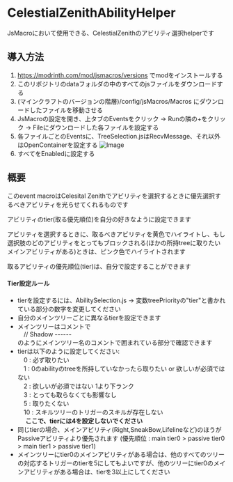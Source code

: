 # CelestialZenithAbilityHelper
JsMacroにおいて使用できる、CelestialZenithのアビリティ選択helperです

## 導入方法
1. https://modrinth.com/mod/jsmacros/versions でmodをインストールする
2. このリポジトリのdataフォルダの中のすべてのjsファイルをダウンロードする
3. (マインクラフトのバージョンの階層)/config/jsMacros/Macros にダウンロードしたファイルを移動させる
4. JsMacroの設定を開き、上タブのEventsをクリック -> Runの隣の+をクリック -> Fileにダウンロードした各ファイルを設定する
5. 各ファイルごとのEventsに、TreeSelection.jsはRecvMessage、それ以外はOpenContainerを設定する
![Image](https://github.com/user-attachments/assets/a52348a8-b39b-478b-9745-d6f7d6b15c90)
6. すべてをEnabledに設定する

## 概要
このevent macroはCelesital Zenithでアビリティを選択するときに優先選択するべきアビリティを光らせてくれるものです

アビリティのtier(取る優先順位)を自分の好きなように設定できます

アビリティを選択するときに、取るべきアビリティを黄色でハイライトし、もし選択肢のどのアビリティをとってもブロックされる(ほかの所持treeに取りたいメインアビリティがある)ときは、ピンク色でハイライトされます

取るアビリティの優先順位(tier)は、自分で設定することができます
#### Tier設定ルール
- tierを設定するには、AbilitySelection.js -> 変数treePriorityの"tier"と書かれている部分の数字を変更してください
- 自分のメインツリーごとに異なるtierを設定できます
- メインツリーはコメントで  
&emsp;// Shadow ------  
のようにメインツリー名のコメントで囲まれている部分で確認できます
- tierは以下のように設定してください:  
&emsp;0 : 必ず取りたい  
&emsp;1 : 0のabilityのtreeを所持していなかったら取りたい or 欲しいが必須ではない  
&emsp;2 : 欲しいが必須ではない 1より下ランク  
&emsp;3 : とっても取らなくても影響なし  
&emsp;5 : 取りたくない  
&emsp;10 : スキルツリーのトリガーのスキルが存在しない  
&emsp; **ここで、tierには4を設定しないでください**  
- 同じtierの場合、メインアビリティ(Right,SneakBow,Lifelineなど)のほうがPassiveアビリティより優先されます
(優先順位 : main tier0 > passive tier0 > main tier1 > passive tier1)
- メインツリーにtier0のメインアビリティがある場合は、他のすべてのツリーの対応するトリガーのtierを5にしてもよいですが、他のツリーにtier0のメインアビリティがある場合は、tierを3以上にしてください

